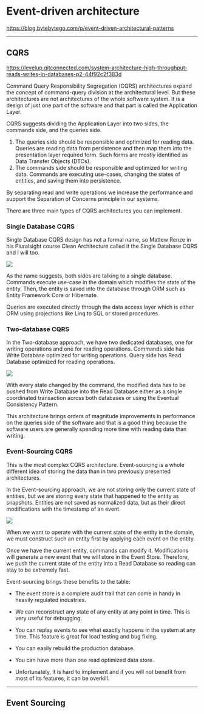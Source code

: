 # Event-driven architecture

https://blog.bytebytego.com/p/event-driven-architectural-patterns

---

## CQRS

https://levelup.gitconnected.com/system-architecture-high-throughput-reads-writes-in-databases-p2-44f92c2f383d

Command Query Responsibility Segregation (CQRS) architectures expand the concept of command-query division at the architectural level. But these architectures are not architectures of the whole software system. It is a design of just one part of the software and that part is called the Application Layer.

CQRS suggests dividing the Application Layer into two sides, the commands side, and the queries side.
1. The queries side should be responsible and optimized for reading data. Queries are reading data from persistence and then map them into the presentation layer required form. Such forms are mostly identified as Data Transfer Objects (DTOs).
2. The commands side should be responsible and optimized for writing data. Commands are executing use-cases, changing the states of entities, and saving them into persistence.

By separating read and write operations we increase the performance and support the Separation of Concerns principle in our systems.

There are three main types of CQRS architectures you can implement.

### Single Database CQRS

Single Database CQRS design has not a formal name, so Mattew Renze in his Pluralsight course Clean Architecture called it the Single Database CQRS and I will too.

![](https://miro.medium.com/v2/resize:fit:828/format:webp/1*RwCXebqefUG0-gX2T8dedA.png)

As the name suggests, both sides are talking to a single database. Commands execute use-case in the domain which modifies the state of the entity. Then, the entity is saved into the database through ORM such as Entity Framework Core or Hibernate.

Queries are executed directly through the data access layer which is either ORM using projections like Linq to SQL or stored procedures.

### Two-database CQRS

In the Two-database approach, we have two dedicated databases, one for writing operations and one for reading operations. Commands side has Write Database optimized for writing operations. Query side has Read Database optimized for reading operations.

![](https://miro.medium.com/v2/resize:fit:828/format:webp/1*XLO77rsB6RDnxk6t9P1pTQ.png)

With every state changed by the command, the modified data has to be pushed from Write Database into the Read Database either as a single coordinated transaction across both databases or using the Eventual Consistency Pattern.

This architecture brings orders of magnitude improvements in performance on the queries side of the software and that is a good thing because the software users are generally spending more time with reading data than writing.

### Event-Sourcing CQRS

This is the most complex CQRS architecture. Event-sourcing is a whole different idea of storing the data than in two previously presented architectures.

In the Event-sourcing approach, we are not storing only the current state of entities, but we are storing every state that happened to the entity as snapshots. Entities are not saved as normalized data, but as their direct modifications with the timestamp of an event.

![](https://miro.medium.com/v2/resize:fit:828/format:webp/1*zFgVF0C1F2EU2UDdF2ofmA.png)

When we want to operate with the current state of the entity in the domain, we must construct such an entity first by applying each event on the entity.

Once we have the current entity, commands can modify it. Modifications will generate a new event that we will store in the Event Store. Therefore, we push the current state of the entity into a Read Database so reading can stay to be extremely fast.

Event-sourcing brings these benefits to the table:
- The event store is a complete audit trail that can come in handy in heavily regulated industries.
- We can reconstruct any state of any entity at any point in time. This is very useful for debugging.
- You can replay events to see what exactly happens in the system at any time. This feature is great for load testing and bug fixing.
- You can easily rebuild the production database.
- You can have more than one read optimized data store.

- Unfortunately, it is hard to implement and if you will not benefit from most of its features, it can be overkill.

---

## Event Sourcing
